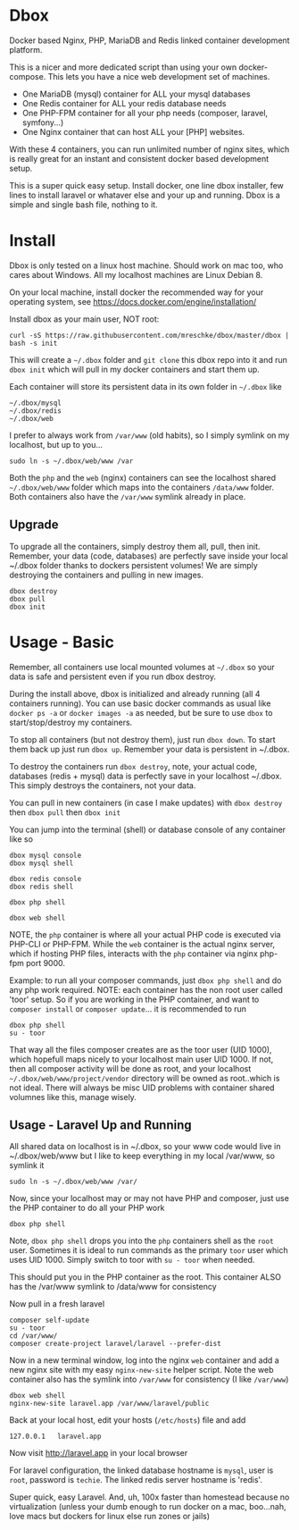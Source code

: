 # Dbox

Docker based Nginx, PHP, MariaDB and Redis linked container development platform.

This is a nicer and more dedicated script than using your own docker-compose.
This lets you have a nice web development set of machines.

* One MariaDB (mysql) container for ALL your mysql databases
* One Redis container for ALL your redis database needs
* One PHP-FPM container for all your php needs (composer, laravel, symfony...)
* One Nginx container that can host ALL your [PHP] websites.

With these 4 containers, you can run unlimited number of nginx sites, which is really great for an instant and consistent docker based development setup.


This is a super quick easy setup.  Install docker, one line dbox installer, few lines to install laravel or whataver else and your up and running.  Dbox is a simple and single bash file, nothing to it.




# Install

Dbox is only tested on a linux host machine.  Should work on mac too, who cares about Windows.  All my localhost machines are Linux Debian 8.

On your local machine, install docker the recommended way for your operating system, see https://docs.docker.com/engine/installation/

Install dbox as your main user, NOT root:

	curl -sS https://raw.githubusercontent.com/mreschke/dbox/master/dbox | bash -s init

This will create a `~/.dbox` folder and `git clone` this dbox repo into it and run `dbox init` which will pull in my docker containers and start them up.

Each container will store its persistent data in its own folder in `~/.dbox` like

	~/.dbox/mysql
	~/.dbox/redis
	~/.dbox/web

I prefer to always work from `/var/www` (old habits), so I simply symlink on my localhost, but up to you...

	sudo ln -s ~/.dbox/web/www /var

Both the `php` and the `web` (nginx) containers can see the localhost shared `~/.dbox/web/www` folder which maps into the containers `/data/www` folder.  Both containers also have the `/var/www` symlink already in place.


## Upgrade

To upgrade all the containers, simply destroy them all, pull, then init.
Remember, your data (code, databases) are perfectly save inside your local ~/.dbox folder thanks to dockers persistent volumes!  We are simply destroying the containers and pulling in new images.

	dbox destroy
	dbox pull
	dbox init



# Usage - Basic

Remember, all containers use local mounted volumes at `~/.dbox` so your data is safe and persistent even if you run dbox destroy.

During the install above, dbox is initialized and already running (all 4 containers running).
You can use basic docker commands as usual like `docker ps -a` or `docker images -a` as needed, but be sure to use `dbox` to start/stop/destroy my containers.

To stop all containers (but not destroy them), just run `dbox down`.  To start them back up just run `dbox up`.  Remember your data is persistent in ~/.dbox.

To destroy the containers run `dbox destroy`, note, your actual code, databases (redis + mysql) data is perfectly save in your localhost ~/.dbox.
This simply destroys the containers, not your data.

You can pull in new containers (in case I make updates) with `dbox destroy` then `dbox pull` then `dbox init`

You can jump into the terminal (shell) or database console of any container like so

	dbox mysql console
	dbox mysql shell

	dbox redis console
	dbox redis shell

	dbox php shell

	dbox web shell

NOTE, the `php` container is where all your actual PHP code is executed via PHP-CLI or PHP-FPM.  While the `web` container is the actual
nginx server, which if hosting PHP files, interacts with the `php` container via nginx php-fpm port 9000.

Example: to run all your composer commands, just `dbox php shell` and do any php work required.  NOTE: each container has the non root user
called 'toor' setup.  So if you are working in the PHP container, and want to `composer install` or `composer update`... it is recommended to run

	dbox php shell
	su - toor

That way all the files composer creates are as the toor user (UID 1000), which hopefull maps nicely to your localhost main user UID 1000.  If not, then all composer activity 
will be done as root, and your localhost `~/.dbox/web/www/project/vendor` directory will be owned as root..which is not ideal.
There will always be misc UID problems with container shared volumnes like this, manage wisely.


## Usage - Laravel Up and Running

All shared data on localhost is in ~/.dbox, so your www code would live in ~/.dbox/web/www but I like to keep everything in my local /var/www, so symlink it

	sudo ln -s ~/.dbox/web/www /var/

Now, since your localhost may or may not have PHP and composer, just use the PHP container to do all your PHP work

	dbox php shell

Note, `dbox php shell` drops you into the `php` containers shell as the `root` user.  Sometimes it is ideal to run commands as the primary `toor` user which uses UID 1000.
Simply switch to toor with `su - toor` when needed.

This should put you in the PHP container as the root.  This container ALSO has the /var/www symlink to /data/www for consistency

Now pull in a fresh laravel

	composer self-update
	su - toor
	cd /var/www/
	composer create-project laravel/laravel --prefer-dist

Now in a new terminal window, log into the nginx `web` container and add a new nginx site with my easy `nginx-new-site` helper script.
Note the web container also has the symlink into `/var/www` for consistency (I like `/var/www`)

	dbox web shell
	nginx-new-site laravel.app /var/www/laravel/public

Back at your local host, edit your hosts (`/etc/hosts`) file and add

	127.0.0.1	laravel.app

Now visit http://laravel.app in your local browser

For laravel configuration, the linked database hostname is `mysql`, user is `root`, password is `techie`. The linked redis server hostname is 'redis'.

Super quick, easy Laravel.  And, uh, 100x faster than homestead because no virtualization (unless your dumb enough to run docker on a mac, boo...nah, love macs but dockers for linux else run zones or jails)





